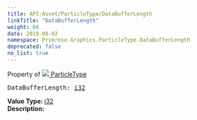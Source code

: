 ```yaml
---
title: API:Asset/ParticleType/DataBufferLength
linkTitle: "DataBufferLength"
weight: 68
date: 2019-08-02
namespace: Primrose.Graphics.ParticleType.DataBufferLength
deprecated: false
no_list: true
---
```

Property of <a href="/docs/api-reference/Class/ParticleType"><img src="/icons/silk/default.png"/>&nbsp;ParticleType</a>
<pre class="method-declaration">
DataBufferLength: <a class="type" href="/docs/api-reference/System/Primitives#int32">i32</a></pre>
<b>Value Type: </b>
<a class="type" href="/docs/api-reference/System/Primitives#int32">i32</a>
<br/>
<b>Description: </b>